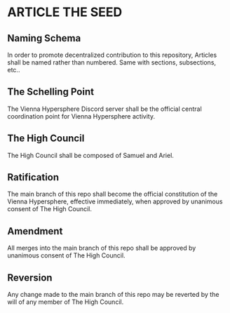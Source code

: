 # ARTICLE THE SEED
## Naming Schema
In order to promote decentralized contribution to this repository, Articles shall be named rather than numbered. Same with sections, subsections, etc..
## The Schelling Point
The Vienna Hypersphere Discord server shall be the official central coordination point for Vienna Hypersphere activity.
## The High Council
The High Council shall be composed of Samuel and Ariel.
## Ratification
The main branch of this repo shall become the official constitution of the Vienna Hypersphere, effective immediately, when approved by unanimous consent of The High Council.
## Amendment
All merges into the main branch of this repo shall be approved by unanimous consent of The High Council.
## Reversion
Any change made to the main branch of this repo may be reverted by the will of any member of The High Council.
